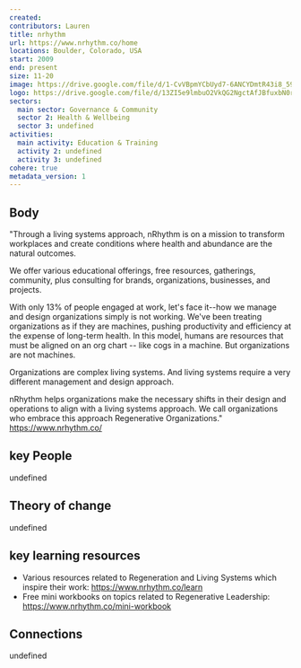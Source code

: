 ```yaml
---
created:
contributors: Lauren
title: nrhythm
url: https://www.nrhythm.co/home 
locations: Boulder, Colorado, USA
start: 2009
end: present
size: 11-20
image: https://drive.google.com/file/d/1-CvVBpmYCbUyd7-6ANCYDmtR43i8_59R/view?usp=drive_link 
logo: https://drive.google.com/file/d/13ZI5e9lmbuO2VkQG2NgctAfJBfuxbN0r/view?usp=drive_link 
sectors:
  main sector: Governance & Community
  sector 2: Health & Wellbeing
  sector 3: undefined
activities: 
  main activity: Education & Training
  activity 2: undefined
  activity 3: undefined
cohere: true
metadata_version: 1
---
```



## Body

"Through a living systems approach, nRhythm is on a mission to transform workplaces and create conditions where health and abundance are the natural outcomes.

We offer various educational offerings, free resources, gatherings, community, plus consulting for brands, organizations, businesses, and projects. 

With only 13% of people engaged at work, let's face it--how we manage and design organizations simply is not working. We've been treating organizations as if they are machines, pushing productivity and efficiency at the expense of long-term health. In this model, humans are resources that must be aligned on an org chart -- like cogs in a machine. But organizations are not machines. 

Organizations are complex living systems. And living systems require a very different management and design approach.

nRhythm helps organizations make the necessary shifts in their design and operations to align with a living systems approach. We call organizations who embrace this approach Regenerative Organizations." 
https://www.nrhythm.co/ 

## key People

undefined

## Theory of change

undefined

## key learning resources

- Various resources related to Regeneration and Living Systems which inspire their work: https://www.nrhythm.co/learn 
- Free mini workbooks on topics related to Regenerative Leadership: https://www.nrhythm.co/mini-workbook 

## Connections

undefined

